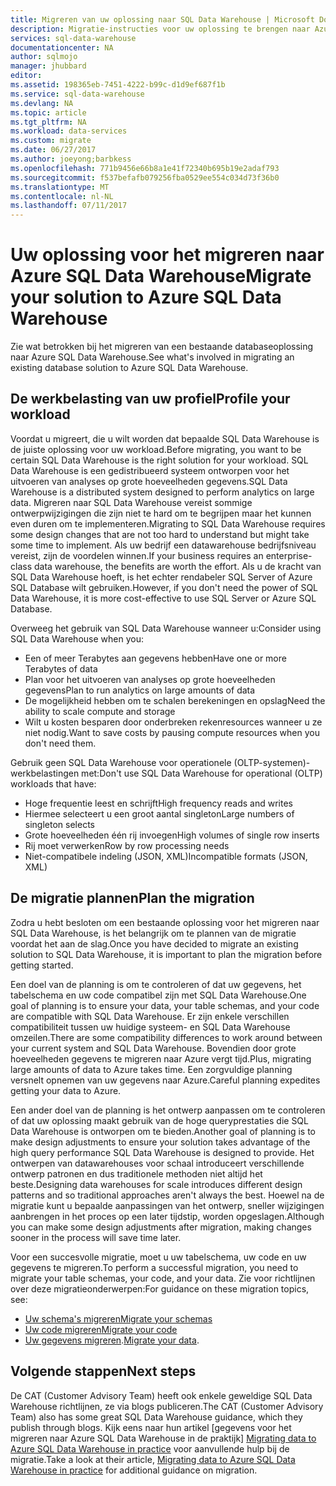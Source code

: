 ```yaml
---
title: Migreren van uw oplossing naar SQL Data Warehouse | Microsoft Docs
description: Migratie-instructies voor uw oplossing te brengen naar Azure SQL Data Warehouse-platform.
services: sql-data-warehouse
documentationcenter: NA
author: sqlmojo
manager: jhubbard
editor: 
ms.assetid: 198365eb-7451-4222-b99c-d1d9ef687f1b
ms.service: sql-data-warehouse
ms.devlang: NA
ms.topic: article
ms.tgt_pltfrm: NA
ms.workload: data-services
ms.custom: migrate
ms.date: 06/27/2017
ms.author: joeyong;barbkess
ms.openlocfilehash: 771b9456e66b8a1e41f72340b695b19e2adaf793
ms.sourcegitcommit: f537befafb079256fba0529ee554c034d73f36b0
ms.translationtype: MT
ms.contentlocale: nl-NL
ms.lasthandoff: 07/11/2017
---
```

# <a name="migrate-your-solution-to-azure-sql-data-warehouse"></a><span data-ttu-id="3254f-103">Uw oplossing voor het migreren naar Azure SQL Data Warehouse</span><span class="sxs-lookup"><span data-stu-id="3254f-103">Migrate your solution to Azure SQL Data Warehouse</span></span>
<span data-ttu-id="3254f-104">Zie wat betrokken bij het migreren van een bestaande databaseoplossing naar Azure SQL Data Warehouse.</span><span class="sxs-lookup"><span data-stu-id="3254f-104">See what's involved in migrating an existing database solution to Azure SQL Data Warehouse.</span></span> 

## <a name="profile-your-workload"></a><span data-ttu-id="3254f-105">De werkbelasting van uw profiel</span><span class="sxs-lookup"><span data-stu-id="3254f-105">Profile your workload</span></span>
<span data-ttu-id="3254f-106">Voordat u migreert, die u wilt worden dat bepaalde SQL Data Warehouse is de juiste oplossing voor uw workload.</span><span class="sxs-lookup"><span data-stu-id="3254f-106">Before migrating, you want to be certain SQL Data Warehouse is the right solution for your workload.</span></span> <span data-ttu-id="3254f-107">SQL Data Warehouse is een gedistribueerd systeem ontworpen voor het uitvoeren van analyses op grote hoeveelheden gegevens.</span><span class="sxs-lookup"><span data-stu-id="3254f-107">SQL Data Warehouse is a distributed system designed to perform analytics on large data.</span></span>  <span data-ttu-id="3254f-108">Migreren naar SQL Data Warehouse vereist sommige ontwerpwijzigingen die zijn niet te hard om te begrijpen maar het kunnen even duren om te implementeren.</span><span class="sxs-lookup"><span data-stu-id="3254f-108">Migrating to SQL Data Warehouse requires some design changes that are not too hard to understand but might take some time to implement.</span></span> <span data-ttu-id="3254f-109">Als uw bedrijf een datawarehouse bedrijfsniveau vereist, zijn de voordelen winnen.</span><span class="sxs-lookup"><span data-stu-id="3254f-109">If your business requires an enterprise-class data warehouse, the benefits are worth the effort.</span></span> <span data-ttu-id="3254f-110">Als u de kracht van SQL Data Warehouse hoeft, is het echter rendabeler SQL Server of Azure SQL Database wilt gebruiken.</span><span class="sxs-lookup"><span data-stu-id="3254f-110">However, if you don't need the power of SQL Data Warehouse, it is more cost-effective to use SQL Server or Azure SQL Database.</span></span>

<span data-ttu-id="3254f-111">Overweeg het gebruik van SQL Data Warehouse wanneer u:</span><span class="sxs-lookup"><span data-stu-id="3254f-111">Consider using SQL Data Warehouse when you:</span></span>
- <span data-ttu-id="3254f-112">Een of meer Terabytes aan gegevens hebben</span><span class="sxs-lookup"><span data-stu-id="3254f-112">Have one or more Terabytes of data</span></span>
- <span data-ttu-id="3254f-113">Plan voor het uitvoeren van analyses op grote hoeveelheden gegevens</span><span class="sxs-lookup"><span data-stu-id="3254f-113">Plan to run analytics on large amounts of data</span></span>
- <span data-ttu-id="3254f-114">De mogelijkheid hebben om te schalen berekeningen en opslag</span><span class="sxs-lookup"><span data-stu-id="3254f-114">Need the ability to scale compute and storage</span></span> 
- <span data-ttu-id="3254f-115">Wilt u kosten besparen door onderbreken rekenresources wanneer u ze niet nodig.</span><span class="sxs-lookup"><span data-stu-id="3254f-115">Want to save costs by pausing compute resources when you don't need them.</span></span>

<span data-ttu-id="3254f-116">Gebruik geen SQL Data Warehouse voor operationele (OLTP-systemen)-werkbelastingen met:</span><span class="sxs-lookup"><span data-stu-id="3254f-116">Don't use SQL Data Warehouse for operational (OLTP) workloads that have:</span></span>
- <span data-ttu-id="3254f-117">Hoge frequentie leest en schrijft</span><span class="sxs-lookup"><span data-stu-id="3254f-117">High frequency reads and writes</span></span>
- <span data-ttu-id="3254f-118">Hiermee selecteert u een groot aantal singleton</span><span class="sxs-lookup"><span data-stu-id="3254f-118">Large numbers of singleton selects</span></span>
- <span data-ttu-id="3254f-119">Grote hoeveelheden één rij invoegen</span><span class="sxs-lookup"><span data-stu-id="3254f-119">High volumes of single row inserts</span></span>
- <span data-ttu-id="3254f-120">Rij moet verwerken</span><span class="sxs-lookup"><span data-stu-id="3254f-120">Row by row processing needs</span></span>
- <span data-ttu-id="3254f-121">Niet-compatibele indeling (JSON, XML)</span><span class="sxs-lookup"><span data-stu-id="3254f-121">Incompatible formats (JSON, XML)</span></span>


## <a name="plan-the-migration"></a><span data-ttu-id="3254f-122">De migratie plannen</span><span class="sxs-lookup"><span data-stu-id="3254f-122">Plan the migration</span></span>

<span data-ttu-id="3254f-123">Zodra u hebt besloten om een bestaande oplossing voor het migreren naar SQL Data Warehouse, is het belangrijk om te plannen van de migratie voordat het aan de slag.</span><span class="sxs-lookup"><span data-stu-id="3254f-123">Once you have decided to migrate an existing solution to SQL Data Warehouse, it is important to plan the migration before getting started.</span></span> 

<span data-ttu-id="3254f-124">Een doel van de planning is om te controleren of dat uw gegevens, het tabelschema en uw code compatibel zijn met SQL Data Warehouse.</span><span class="sxs-lookup"><span data-stu-id="3254f-124">One goal of planning is to ensure your data, your table schemas, and your code are compatible with SQL Data Warehouse.</span></span> <span data-ttu-id="3254f-125">Er zijn enkele verschillen compatibiliteit tussen uw huidige systeem- en SQL Data Warehouse omzeilen.</span><span class="sxs-lookup"><span data-stu-id="3254f-125">There are some compatibility differences to work around between your current system and SQL Data Warehouse.</span></span> <span data-ttu-id="3254f-126">Bovendien door grote hoeveelheden gegevens te migreren naar Azure vergt tijd.</span><span class="sxs-lookup"><span data-stu-id="3254f-126">Plus, migrating large amounts of data to Azure takes time.</span></span> <span data-ttu-id="3254f-127">Een zorgvuldige planning versnelt opnemen van uw gegevens naar Azure.</span><span class="sxs-lookup"><span data-stu-id="3254f-127">Careful planning expedites getting your data to Azure.</span></span> 

<span data-ttu-id="3254f-128">Een ander doel van de planning is het ontwerp aanpassen om te controleren of dat uw oplossing maakt gebruik van de hoge queryprestaties die SQL Data Warehouse is ontworpen om te bieden.</span><span class="sxs-lookup"><span data-stu-id="3254f-128">Another goal of planning is to make design adjustments to ensure your solution takes advantage of the high query performance SQL Data Warehouse is designed to provide.</span></span> <span data-ttu-id="3254f-129">Het ontwerpen van datawarehouses voor schaal introduceert verschillende ontwerp patronen en dus traditionele methoden niet altijd het beste.</span><span class="sxs-lookup"><span data-stu-id="3254f-129">Designing data warehouses for scale introduces different design patterns and so traditional approaches aren't always the best.</span></span> <span data-ttu-id="3254f-130">Hoewel na de migratie kunt u bepaalde aanpassingen van het ontwerp, sneller wijzigingen aanbrengen in het proces op een later tijdstip, worden opgeslagen.</span><span class="sxs-lookup"><span data-stu-id="3254f-130">Although you can make some design adjustments after migration, making changes sooner in the process will save time later.</span></span>

<span data-ttu-id="3254f-131">Voor een succesvolle migratie, moet u uw tabelschema, uw code en uw gegevens te migreren.</span><span class="sxs-lookup"><span data-stu-id="3254f-131">To perform a successful migration, you need to migrate your table schemas, your code, and your data.</span></span> <span data-ttu-id="3254f-132">Zie voor richtlijnen over deze migratieonderwerpen:</span><span class="sxs-lookup"><span data-stu-id="3254f-132">For guidance on these migration topics, see:</span></span>

-  [<span data-ttu-id="3254f-133">Uw schema's migreren</span><span class="sxs-lookup"><span data-stu-id="3254f-133">Migrate your schemas</span></span>](sql-data-warehouse-migrate-schema.md)
-  [<span data-ttu-id="3254f-134">Uw code migreren</span><span class="sxs-lookup"><span data-stu-id="3254f-134">Migrate your code</span></span>](sql-data-warehouse-migrate-code.md)
-  <span data-ttu-id="3254f-135">[Uw gegevens migreren](sql-data-warehouse-migrate-data.md).</span><span class="sxs-lookup"><span data-stu-id="3254f-135">[Migrate your data](sql-data-warehouse-migrate-data.md).</span></span> 

<!--
## Perform the migration


## Deploy the solution


## Validate the migration

-->

## <a name="next-steps"></a><span data-ttu-id="3254f-136">Volgende stappen</span><span class="sxs-lookup"><span data-stu-id="3254f-136">Next steps</span></span>
<span data-ttu-id="3254f-137">De CAT (Customer Advisory Team) heeft ook enkele geweldige SQL Data Warehouse richtlijnen, ze via blogs publiceren.</span><span class="sxs-lookup"><span data-stu-id="3254f-137">The CAT (Customer Advisory Team) also has some great SQL Data Warehouse guidance, which they publish through blogs.</span></span>  <span data-ttu-id="3254f-138">Kijk eens naar hun artikel [gegevens voor het migreren naar Azure SQL Data Warehouse in de praktijk] [ Migrating data to Azure SQL Data Warehouse in practice] voor aanvullende hulp bij de migratie.</span><span class="sxs-lookup"><span data-stu-id="3254f-138">Take a look at their article, [Migrating data to Azure SQL Data Warehouse in practice][Migrating data to Azure SQL Data Warehouse in practice] for additional guidance on migration.</span></span>

<!--Image references-->

<!--Article references-->

<!--MSDN references-->

<!--Other Web references-->
[Migrating data to Azure SQL Data Warehouse in practice]: https://blogs.msdn.microsoft.com/sqlcat/2016/08/18/migrating-data-to-azure-sql-data-warehouse-in-practice/
